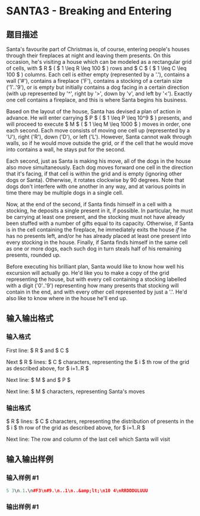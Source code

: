 # SANTA3 - Breaking and Entering

## 题目描述

Santa's favourite part of Christmas is, of course, entering people's houses through their fireplaces at night and leaving them presents. On this occasion, he's visiting a house which can be modeled as a rectangular grid of cells, with $ R $ ( $ 1 \leq R \leq 100 $ ) rows and $ C $ ( $ 1 \leq C \leq 100 $ ) columns. Each cell is either empty (represented by a '.'), contains a wall ('#'), contains a fireplace ('F'), contains a stocking of a certain size ('1'..'9'), or is empty but initially contains a dog facing in a certain direction (with up represented by '^', right by '>', down by 'v', and left by '<'). Exactly one cell contains a fireplace, and this is where Santa begins his business.

Based on the layout of the house, Santa has devised a plan of action in advance. He will enter carrying $ P $ ( $ 1 \leq P \leq 10^9 $ ) presents, and will proceed to execute $ M $ ( $ 1 \leq M \leq 1000 $ ) moves in order, one each second. Each move consists of moving one cell up (represented by a 'U'), right ('R'), down ('D'), or left ('L'). However, Santa cannot walk through walls, so if he would move outside the grid, or if the cell that he would move into contains a wall, he stays put for the second.

Each second, just as Santa is making his move, all of the dogs in the house also move simultaneously. Each dog moves forward one cell in the direction that it's facing, if that cell is within the grid and is empty (ignoring other dogs or Santa). Otherwise, it rotates clockwise by 90 degrees. Note that dogs don't interfere with one another in any way, and at various points in time there may be multiple dogs in a single cell.

Now, at the end of the second, if Santa finds himself in a cell with a stocking, he deposits a single present in it, if possible. In particular, he must be carrying at least one present, and the stocking must not have already been stuffed with a number of gifts equal to its capacity. Otherwise, if Santa is in the cell containing the fireplace, he immediately exits the house _if_ he has no presents left, and/or he has already placed at least one present into every stocking in the house. Finally, if Santa finds himself in the same cell as one or more dogs, each such dog in turn steals half of his remaining presents, rounded up.

Before executing his brilliant plan, Santa would like to know how well his excursion will actually go. He'd like you to make a copy of the grid representing the house, but with every cell containing a stocking labelled with a digit ('0'..'9') representing how many presents that stocking will contain in the end, and with every other cell represented by just a '.'. He'd also like to know where in the house he'll end up.

## 输入输出格式

### 输入格式

First line: $ R $ and $ C $

Next $ R $ lines: $ C $ characters, representing the $ i $ th row of the grid as described above, for $ i=1..R $

Next line: $ M $ and $ P $

Next line: $ M $ characters, representing Santa's moves

### 输出格式

 $ R $ lines: $ C $ characters, representing the distribution of presents in the $ i $ th row of the grid as described above, for $ i=1..R $

Next line: The row and column of the last cell which Santa will visit

## 输入输出样例

### 输入样例 #1

```cpp
5 3\n.1.\n#F3\n#9.\n..1\n..&amp;lt;\n10 4\nRRDDDULUUU
```


### 输出样例 #1

```cpp

```
